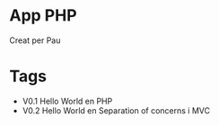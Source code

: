 # App PHP
Creat per Pau

# Tags

- V0.1 Hello World en PHP
- V0.2 Hello World en Separation of concerns i MVC
